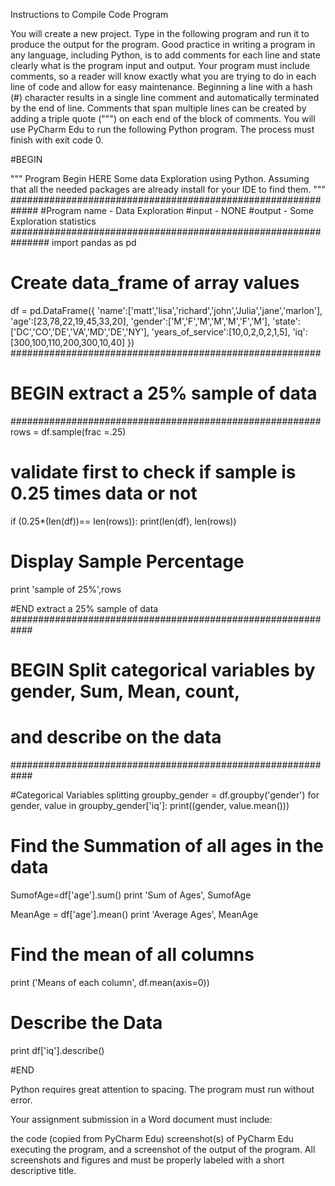 Instructions to Compile Code Program

You will create a new project. Type in the following program and run it to produce the output for the program. Good practice in writing a program in any language, including Python, is to add comments for each line and state clearly what is the program input and output. Your program must include comments, so a reader will know exactly what you are trying to do in each line of code and allow for easy maintenance. Beginning a line with a hash (#) character results in a single line comment and automatically terminated by the end of line. Comments that span multiple lines can be created by adding a triple quote (""") on each end of the block of comments.  You will use PyCharm Edu to run the following Python program. The process must finish with exit code 0.

 

#BEGIN

""" Program Begin HERE
Some data Exploration using Python. Assuming that all the needed packages
 are already install for your IDE to find them.
"""
#############################################################
#Program name - Data Exploration
#input - NONE
#output - Some Exploration statistics
###############################################################
import pandas as pd

# Create data_frame of array values
df = pd.DataFrame({
    'name':['matt','lisa','richard','john','Julia','jane','marlon'],
    'age':[23,78,22,19,45,33,20],
    'gender':['M','F','M','M','M','F','M'],
    'state':['DC','CO','DE','VA','MD','DE','NY'],
    'years_of_service':[10,0,2,0,2,1,5],
    'iq':[300,100,110,200,300,10,40]
})
########################################################
# BEGIN extract a 25% sample of data
########################################################
rows = df.sample(frac =.25)
# validate first to check if sample is 0.25 times data or not
if (0.25*(len(df))== len(rows)):
    print(len(df), len(rows))

# Display Sample Percentage
print 'sample of 25%',rows

#END extract a 25% sample of data
############################################################
# BEGIN Split categorical variables by gender, Sum, Mean, count,
# and describe on the data
############################################################

#Categorical Variables splitting
groupby_gender = df.groupby('gender')
for gender, value in groupby_gender['iq']:
    print((gender, value.mean()))

# Find the Summation of all ages in the data
SumofAge=df['age'].sum()
print 'Sum of Ages', SumofAge

MeanAge = df['age'].mean()
print 'Average Ages', MeanAge
# Find the mean of all columns
print ('Means of each column', df.mean(axis=0))
# Describe the Data
print df['iq'].describe()

#END

 Python requires great attention to spacing. The program must run without error.

Your assignment submission in a Word document must include:

the code (copied from PyCharm Edu)
screenshot(s) of PyCharm Edu executing the program,
and a screenshot of the output of the program.
All screenshots and figures and must be properly labeled with a short descriptive title.

